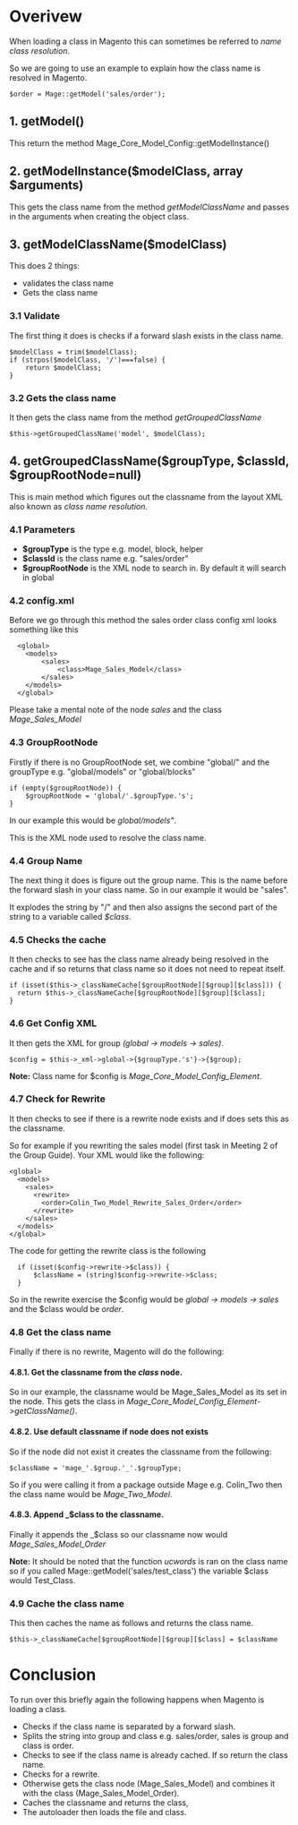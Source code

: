 # Overivew

When loading a class in Magento this can sometimes be referred to *name class resolution*.

So we are going to use an example to explain how the class name is resolved in Magento.


    $order = Mage::getModel('sales/order');



## 1. getModel()

This return the method Mage_Core_Model_Config::getModelInstance()


## 2. getModelInstance($modelClass, array $arguments)

This gets the class name from the method *getModelClassName* and passes in the arguments when creating the object class.



## 3. getModelClassName($modelClass)

This does 2 things:

- validates the class name
- Gets the class name

### 3.1 Validate

The first thing it does is checks if a forward slash exists in the class name.


    $modelClass = trim($modelClass);
    if (strpos($modelClass, '/')===false) {
        return $modelClass;
    }


### 3.2 Gets the class name

It then gets the class name from the method *getGroupedClassName*

    $this->getGroupedClassName('model', $modelClass);


## 4. getGroupedClassName($groupType, $classId, $groupRootNode=null)

This is main method which figures out the classname from the layout XML also known as *class name resolution*.

### 4.1 Parameters

- **$groupType** is the type e.g. model, block, helper
- **$classId** is the class name e.g. "sales/order"
- **$groupRootNode** is the XML node to search in. By default it will search in global



### 4.2 config.xml

Before we go through this method the sales order class config xml looks something like this

      <global>
        <models>
            <sales>
                <class>Mage_Sales_Model</class>
            </sales>
        </models>
      </global>

Please take a mental note of the node *sales* and the class *Mage_Sales_Model*


### 4.3 GroupRootNode

Firstly if there is no GroupRootNode set, we combine "global/" and the groupType e.g. "global/models" or "global/blocks"

    if (empty($groupRootNode)) {
        $groupRootNode = 'global/'.$groupType.'s';
    }

In our example this would be *global/models"*.

This is the XML node used to resolve the class name.


### 4.4 Group Name

The next thing it does is figure out the group name. This is the name before the forward slash in your class name. So in our example it would be "sales".

It explodes the string by "/" and then also assigns the second part of the string to a variable called *$class*.


### 4.5 Checks the cache

It then checks to see has the class name already being resolved in the cache and if so returns that class name so it does not need to repeat itself.

    if (isset($this->_classNameCache[$groupRootNode][$group][$class])) {
      return $this->_classNameCache[$groupRootNode][$group][$class];
    }


### 4.6 Get Config XML

It then gets the XML for group *(global -> models -> sales)*.


    $config = $this->_xml->global->{$groupType.'s'}->{$group};


**Note:** Class name for $config is *Mage_Core_Model_Config_Element*.


### 4.7 Check for Rewrite

It then checks to see if there is a rewrite node exists and if does sets this as the classname.


So for example if you rewriting the sales model (first task in Meeting 2 of the Group Guide). Your XML would like the following:


    <global>
      <models>
        <sales>
          <rewrite>
            <order>Colin_Two_Model_Rewrite_Sales_Order</order>
          </rewrite>
        </sales>
      </models>
    </global>


The code for getting the rewrite class is the following

      if (isset($config->rewrite->$class)) {
          $className = (string)$config->rewrite->$class;
      }

So in the rewrite exercise the $config would be *global -> models -> sales* and the $class would be *order*.


### 4.8 Get the class name

Finally if there is no rewrite, Magento will do the following:

#### 4.8.1. Get the classname from the *class* node.

So in our example, the classname would be Mage_Sales_Model as its set in the *<class>* node.
This gets the class in *Mage_Core_Model_Config_Element->getClassName()*.


####  4.8.2. Use default classname if node does not exists

So if the node did not exist it creates the classname from the following:

    $className = 'mage_'.$group.'_'.$groupType;

So if you were calling it from a package outside Mage e.g. Colin_Two then the class name would be *Mage_Two_Model*.


#### 4.8.3. Append _$class to the classname.

Finally it appends the _$class so our classname now would *Mage_Sales_Model_Order*

**Note:** It should be noted that the function *ucwords* is ran on the class name so if you called Mage::getModel('sales/test_class') the variable $class would Test_Class.


### 4.9 Cache the class name

This then caches the name as follows and returns the class name.

    $this->_classNameCache[$groupRootNode][$group][$class] = $className


# Conclusion

To run over this briefly again the following happens when Magento is loading a class.

- Checks if the class name is separated by a forward slash.
- Splits the string into group and class e.g. sales/order, sales is group and class is order.
- Checks to see if the class name is already cached. If so return the class name.
- Checks for a rewrite.
- Otherwise gets the class node (Mage_Sales_Model) and combines it with the class (Mage_Sales_Model_Order).
- Caches the classname and returns the class,
- The autoloader then loads the file and class.
